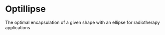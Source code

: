 # Optillipse
The optimal encapsulation of a given shape with an ellipse for radiotherapy applications
